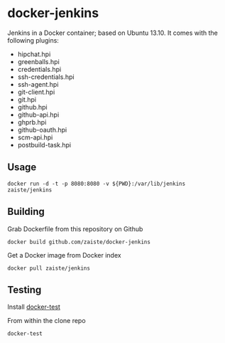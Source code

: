 docker-jenkins
==============

Jenkins in a Docker container; based on Ubuntu 13.10. It comes with the
following plugins:

 * hipchat.hpi
 * greenballs.hpi
 * credentials.hpi
 * ssh-credentials.hpi
 * ssh-agent.hpi
 * git-client.hpi
 * git.hpi
 * github.hpi
 * github-api.hpi
 * ghprb.hpi
 * github-oauth.hpi
 * scm-api.hpi
 * postbuild-task.hpi

Usage
-----

    docker run -d -t -p 8080:8080 -v ${PWD}:/var/lib/jenkins zaiste/jenkins

Building
--------

Grab Dockerfile from this repository on Github

    docker build github.com/zaiste/docker-jenkins

Get a Docker image from Docker index

    docker pull zaiste/jenkins

Testing
-------

Install [docker-test](https://github.com/wblankenship/docker-test)

From within the clone repo

    docker-test
